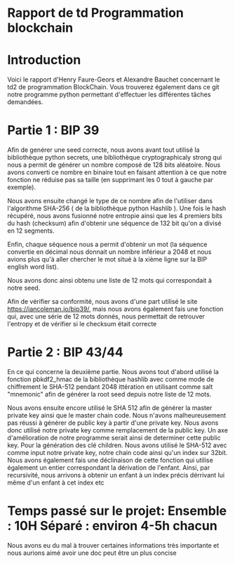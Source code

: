 # Rapport de td Programmation blockchain 

# Introduction

Voici le rapport d'Henry Faure-Geors et Alexandre Bauchet concernant le td2 de programmation BlockChain. Vous trouverez également dans ce git notre programme python permettant d'effectuer les différentes tâches demandées.

# Partie 1 : BIP 39

Afin de genérer une seed correcte, nous avons avant tout utilisé la bibliothèque python secrets, une bibliothèque cryptographicaly strong qui nous a permit de générer un nombre composé de 128 bits aléatoire. Nous avons converti ce nombre en binaire tout en faisant attention à ce que notre fonction ne réduise pas sa taille (en supprimant les 0 tout à gauche par exemple).

Nous avons ensuite changé le type de ce nombre afin de l'utiliser dans l'algorithme SHA-256 ( de la bibliothèque python Hashlib ).
Une fois le hash récupéré, nous avons fusionné notre entropie ainsi que les 4 premiers bits du hash (checksum) afin d'obtenir une séquence de 132 bit qu'on a divisé en 12 segments.

Enfin, chaque séquence nous a permit d'obtenir un mot (la séquence convertie en décimal nous donnait un nombre inférieur a 2048 et nous avions plus qu'à aller chercher le mot situé à la xième ligne sur la BIP english word list).

Nous avons donc ainsi obtenu une liste de 12 mots qui correspondait à notre seed.

Afin de vérifier sa conformité, nous avons d'une part utilisé le site https://iancoleman.io/bip39/, mais nous avons également fais une fonction qui, avec une série de 12 mots donnés, nous permettait de retrouver l'entropy et de vérifier si le checksum était correcte


# Partie 2 : BIP 43/44

En ce qui concerne la deuxième partie. Nous avons tout d'abord utilisé la fonction pbkdf2_hmac de la bibliothèque hashlib avec comme mode de chiffrement le SHA-512 pendant 2048 ittération en utilisant comme salt "mnemonic" afin de générer la root seed depuis notre liste de 12 mots.

Nous avons ensuite encore utilisé le SHA 512 afin de générer la master private key ainsi que le master chain code.
Nous n'avons malheureusement pas réussi à générer de public key à partir d'une private key. Nous avons donc utilisé notre private key comme remplacement de la public key. Un axe d'amélioration de notre programme serait ainsi de determiner cette public key.
Pour la génération des clé children. Nous avons utilisé le SHA-512 avec comme input notre private key, notre chain code ainsi qu'un index sur 32bit. 
Nous avons également fais une déclinaison de cette fonction qui utilise également un entier correspondant la dérivation de l'enfant. Ainsi, par recursivité, nous arrivons à obtenir un enfant à un index précis dérrivant lui même d'un enfant à cet index etc 


# Temps passé sur le projet: Ensemble : 10H Séparé : environ 4-5h chacun

Nous avons eu du mal à trouver certaines informations très importante et nous aurions aimé avoir une doc peut être un plus concise 
